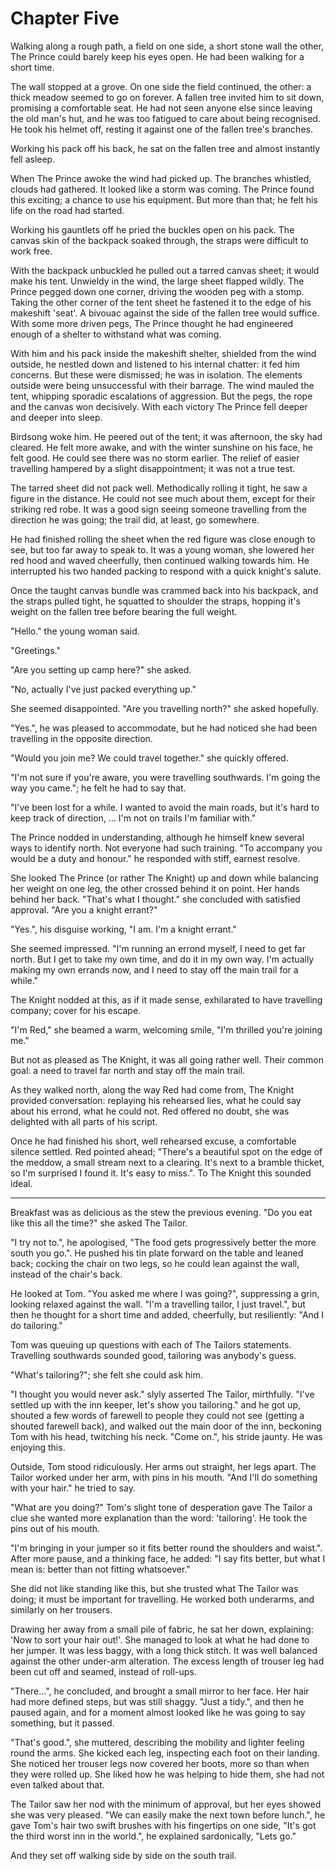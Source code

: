 # Chapter Five

Walking along a rough path, a field on one side, a short stone wall the other, The Prince could barely keep his eyes open. He had been walking for a short time. 

The wall stopped at a grove. On one side the field continued, the other: a thick meadow seemed to go on forever. A fallen tree invited him to sit down, promising a comfortable seat. He had not seen anyone else since leaving the old man's hut, and he was too fatigued to care about being recognised. He took his helmet off, resting it against one of the fallen tree's branches.

Working his pack off his back, he sat on the fallen tree and almost instantly fell asleep.

When The Prince awoke the wind had picked up. The branches whistled, clouds had gathered. It looked like a storm was coming. The Prince found this exciting; a chance to use his equipment. But more than that; he felt his life on the road had started.

Working his gauntlets off he pried the buckles open on his pack. The canvas skin of the backpack soaked through, the straps were difficult to work free. 

With the backpack unbuckled he pulled out a tarred canvas sheet; it would make his tent. Unwieldy in the wind, the large sheet flapped wildly. The Prince pegged down one corner, driving the wooden peg with a stomp. Taking the other corner of the tent sheet he fastened it to the edge of his makeshift 'seat'. A bivouac against the side of the fallen tree would suffice. With some more driven pegs, The Prince thought he had engineered enough of a shelter to withstand what was coming.

With him and his pack inside the makeshift shelter, shielded from the wind outside, he nestled down and listened to his internal chatter: it fed him concerns. But these were dismissed; he was in isolation. The elements outside were being unsuccessful with their barrage. The wind mauled the tent, whipping sporadic escalations of aggression. But the pegs, the rope and the canvas won decisively. With each victory The Prince fell deeper and deeper into sleep.

Birdsong woke him. He peered out of the tent; it was afternoon, the sky had cleared. He felt more awake, and with the winter sunshine on his face, he felt good. He could see there was no storm earlier. The relief of easier travelling hampered by a slight disappointment; it was not a true test.

The tarred sheet did not pack well. Methodically rolling it tight, he saw a figure in the distance. He could not see much about them, except for their striking red robe. It was a good sign seeing someone travelling from the direction he was going; the trail did, at least, go somewhere.

He had finished rolling the sheet when the red figure was close enough to see, but too far away to speak to. It was a young woman, she lowered her red hood and waved cheerfully, then continued walking towards him. He interrupted his two handed packing to respond with a quick knight's salute.

Once the taught canvas bundle was crammed back into his backpack, and the straps pulled tight, he squatted to shoulder the straps, hopping it's weight on the fallen tree before bearing the full weight.

"Hello." the young woman said.

"Greetings." 

"Are you setting up camp here?" she asked.

"No, actually I've just packed everything up."

She seemed disappointed. "Are you travelling north?" she asked hopefully.

"Yes.", he was pleased to accommodate, but he had noticed she had been travelling in the opposite direction.

"Would you join me? We could travel together." she quickly offered.
  
"I'm not sure if you're aware, you were travelling southwards. I'm going the way you came."; he felt he had to say that.

"I've been lost for a while. I wanted to avoid the main roads, but it's hard to keep track of direction, ... I'm not on trails I'm familiar with."

The Prince nodded in understanding, although he himself knew several ways to identify north. Not everyone had such training. "To accompany you would be a duty and honour." he responded with stiff, earnest resolve.

She looked The Prince (or rather The Knight) up and down while balancing her weight on one leg, the other crossed behind it on point. Her hands behind her back. "That's what I thought." she concluded with satisfied approval. "Are you a knight errant?"

"Yes.", his disguise working, "I am. I'm a knight errant."

She seemed impressed. "I'm running an errond myself, I need to get far north. But I get to take my own time, and do it in my own way. I'm actually making my own errands now, and I need to stay off the main trail for a while."

The Knight nodded at this, as if it made sense, exhilarated to have travelling company; cover for his escape.

"I'm Red," she beamed a warm, welcoming smile, "I'm thrilled you're joining me."

But not as pleased as The Knight, it was all going rather well. Their common goal: a need to travel far north and stay off the main trail. 

As they walked north, along the way Red had come from, The Knight provided conversation: replaying his rehearsed lies, what he could say about his errond, what he could not. Red offered no doubt, she was delighted with all parts of his script.

Once he had finished his short, well rehearsed excuse, a comfortable silence settled. Red pointed ahead; "There's a beautiful spot on the edge of the meddow, a small stream next to a clearing. It's next to a bramble thicket, so I'm surprised I found it. It's easy to miss.". To The Knight this sounded ideal.

- - -

Breakfast was as delicious as the stew the previous evening. "Do you eat like this all the time?" she asked The Tailor.

"I try not to.", he apologised, "The food gets progressively better the more south you go.". He pushed his tin plate forward on the table and leaned back; cocking the chair on two legs, so he could lean against the wall, instead of the chair's back.

He looked at Tom. "You asked me where I was going?", suppressing a grin, looking relaxed against the wall. "I'm a travelling tailor, I just travel.", but then he thought for a short time and added, cheerfully, but resiliently: "And I do tailoring."

Tom was queuing up questions with each of The Tailors statements. Travelling southwards sounded good, tailoring was anybody's guess.

"What's tailoring?"; she felt she could ask him.

"I thought you would never ask." slyly asserted The Tailor, mirthfully. "I've settled up with the inn keeper, let's show you tailoring." and he got up, shouted a few words of farewell to people they could not see (getting a shouted farewell back), and walked out the main door of the inn, beckoning Tom with his head, twitching his neck. "Come on.", his stride jaunty. He was enjoying this.

Outside, Tom stood ridiculously. Her arms out straight, her legs apart. The Tailor worked under her arm, with pins in his mouth. "And I'll do something with your hair." he tried to say.

"What are you doing?" Tom's slight tone of desperation gave The Tailor a clue she wanted more explanation than the word: 'tailoring'. He took the pins out of his mouth.

"I'm bringing in your jumper so it fits better round the shoulders and waist.". After more pause, and a thinking face, he added: "I say fits better, but what I mean is: better than not fitting whatsoever."

She did not like standing like this, but she trusted what The Tailor was doing; it must be important for travelling. He worked both underarms, and similarly on her trousers. 

Drawing her away from a small pile of fabric, he sat her down, explaining: 'Now to sort your hair out!'. She managed to look at what he had done to her jumper. It was less baggy, with a long thick stitch. It was well balanced against the other under-arm alteration. The excess length of trouser leg had been cut off and seamed, instead of roll-ups.

"There...", he concluded, and brought a small mirror to her face. Her hair had more defined steps, but was still shaggy. "Just a tidy.", and then he paused again, and for a moment almost looked like he was going to say something, but it passed.

"That's good.", she muttered, describing the mobility and lighter feeling round the arms. She kicked each leg, inspecting each foot on their landing. She noticed her trouser legs now covered her boots, more so than when they were rolled up. She liked how he was helping to hide them, she had not even talked about that. 

The Tailor saw her nod with the minimum of approval, but her eyes showed she was very pleased. "We can easily make the next town before lunch.", he gave Tom's hair two swift brushes with his fingertips on one side, "It's got the third worst inn in the world.", he explained sardonically, "Lets go."

And they set off walking side by side on the south trail.

